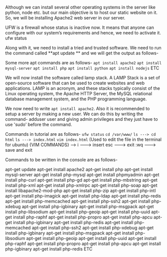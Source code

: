 Although we can install several other operating systems in the server like python, node etc. but our main objective is to host our static website on it.
So, we will be installing Apache2 web server in our server.

UFW is a firewall whose status is inactive now. It means that anyone can configure with our system’s requirements and hence, we need to activate it.
ufw status

Along with it, we need to install a tried and trusted software. We need to run the command called **apt update ** and we will get the output as follows-

Some more apt commands are as follows-
`apt install apache2`
`apt install mysql-server`
`apt install php`
`apt install python`
`apt install nodejs`
ETC

We will now install the software called lamp stack. A LAMP Stack is a set of open-source software that can be used to create websites and web applications. LAMP is an acronym, and these stacks typically consist of the Linux operating system, the Apache HTTP Server, the MySQL relational database management system, and the PHP programming language.

We now need to write `apt install apache2`. 
Also it is recommended to setup a server by making a new user. We can do this by writing the command- adduser user and giving admin privileges and they just have to use 'sudo' before the command.

Commands in tutorial are as follows-
`ufw status`
`cd /var/www/`
`ls ---> cd html`
`ls ---> index.html`
`vim index.html` (Used to edit the file in the terminal for ubuntu)
{VIM COMMANDS} -->
i ---> insert
esc ---> exit
:wq ---> save and exit




















Commands to be written in the console are as follows-

apt-get update
apt-get install apache2
apt-get install php
apt-get install mysql-server
apt-get install php-mysql
apt-get install phpmyadmin
apt-get install php-curl
apt-get install php-gd
apt-get install php-mbstring
apt-get install php-xml
apt-get install php-xmlrpc
apt-get install php-soap
apt-get install libapache2-mod-php
apt-get install php-zip
apt-get install php-intl
apt-get install php-imagick
apt-get install php-ldap
apt-get install php-redis
apt-get install php-memcached
apt-get install php-ssh2
apt-get install php-xdebug
apt-get install php-igbinary
apt-get install php-msgpack
apt-get install php-libsodium
apt-get install php-geoip
apt-get install php-uuid
apt-get install php-raphf
apt-get install php-propro
apt-get install php-apcu
apt-get install php-igbinary
apt-get install php-redis
apt-get install php-memcached
apt-get install php-ssh2
apt-get install php-xdebug
apt-get install php-igbinary
apt-get install php-msgpack
apt-get install php-libsodium
apt-get install php-geoip
apt-get install php-uuid
apt-get install php-raphf
apt-get install php-propro
apt-get install php-apcu
apt-get install php-igbinary
apt-get install php-redis
ETC
